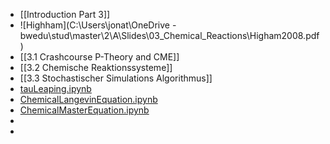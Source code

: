 - [[Introduction Part 3]]
- ![Highham](C:\Users\jonat\OneDrive - bwedu\stud\master\2\A\Slides\03_Chemical_Reactions\Higham2008.pdf)
- [[3.1 Crashcourse P-Theory and CME]]
- [[3.2 Chemische Reaktionssysteme]]
- [[3.3 Stochastischer Simulations Algorithmus]]
- [tauLeaping.ipynb](../assets/tauLeaping_1704624966987_0.ipynb)
- [ChemicalLangevinEquation.ipynb](../assets/ChemicalLangevinEquation_1704624911878_0.ipynb)
- [ChemicalMasterEquation.ipynb](../assets/ChemicalMasterEquation_1704624960349_0.ipynb)
-
-